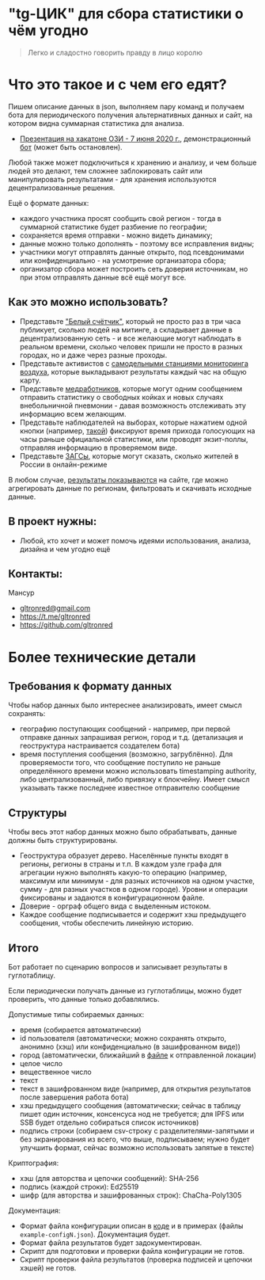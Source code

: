 # "tg-ЦИК" для сбора статистики о чём угодно

> Легко и сладостно говорить правду в лицо королю

# Что это такое и с чем его едят?

Пишем описание данных в json, выполняем пару команд и получаем бота для
периодического получения альтернативных данных и сайт, на котором видна
суммарная статистика для анализа.

- [Презентация на хакатоне ОЗИ - 7 июня 2020 г.](/docs/tg-cec-demo.pdf),
  демонстрационный [бот](https://t.me/cec_demo_bot) (может быть остановлен).

Любой также может подключиться к хранению и анализу, и чем больше людей это
делают, тем сложнее заблокировать сайт или манипулировать результатами - для
хранения используются децентрализованные решения.

Ещё о формате данных:
- каждого участника просят сообщить свой регион - тогда в суммарной
статистике будет разбиение по географии; 
- сохраняется время отправки - можно видеть динамику;
- данные можно только дополнять - поэтому все исправления видны;
- участники могут отправлять данные открыто, под псевдонимами или
  конфиденциально - на усмотрение организатора сбора;
- организатор сбора может построить сеть доверия источникам, но при этом
  отправлять данные всё ещё могут все.

## Как это можно использовать?

- Представьте ["Белый счётчик"](/docs/cases.md#белый-счётчик), который не просто раз в три часа публикует,
  сколько людей на митинге, а складывает данные в децентрализованную сеть - и
  все желающие могут наблюдать в реальном времени, сколько человек пришли не
  просто в разных городах, но и даже через разные проходы.
- Представьте активистов с [самодельными станциями мониторинга воздуха](/docs/cases.md#мониторинг-воздуха), которые
  выкладывают результаты каждый час на общую карту.
- Представьте [медработников](/docs/cases.md#данные-о-covid), которые могут одним сообщением отправить статистику
  о свободных койках и новых случаях внебольничной пневмонии - давая возможность
  отслеживать эту информацию всем желающим.
- Представьте наблюдателей на выборах, которые нажатием одной кнопки (например,
  [такой](https://www.aliexpress.com/item/32973667926.html)) фиксируют время
  прихода голосующих на часы раньше официальной статистики, или проводят
  экзит-поллы, отправляя информацию в проверяемом виде.
- Представьте [ЗАГСы](/docs/cases.md#демография), которые могут сказать, сколько
  жителей в России в онлайн-режиме

В любом случае, [результаты показываются](/docs/cases.md#показ-результатов) на
сайте, где можно агрегировать данные по регионам, фильтровать и скачивать
исходные данные.

## В проект нужны:

- Любой, кто хочет и может помочь идеями использования, анализа, дизайна и чем угодно ещё

## Контакты:
Мансур
* gltronred@gmail.com	
* https://t.me/gltronred
* https://github.com/gltronred

# Более технические детали

## Требования к формату данных

Чтобы набор данных было интереснее анализировать, имеет смысл сохранять: 

- географию поступающих сообщений - например, при первой отправке данных
  запрашивая регион, город и т.д. (детализация и геоструктура настраивается
  создателем бота)
- время поступления сообщения (возможно, загрублённо). Для проверяемости того,
  что сообщение поступило не раньше определённого времени можно использовать
  timestamping authority, либо централизованный, либо привязку к блокчейну.
  Имеет смысл указывать также последнее известное отправителю сообщение

## Структуры

Чтобы весь этот набор данных можно было обрабатывать, данные должны быть структурированы.

- Геоструктура образует дерево. Населённые пункты входят в регионы, регионы в
  страны и т.п. В каждом узле графа для агрегации нужно выполнять какую-то
  операцию (например, максимум или минимум - для разных источников на одном
  участке, сумму - для разных участков в одном городе). Уровни и операции
  фиксированы и задаются в конфигурационном файле.
- Доверие - орграф общего вида с выделенным истоком.
- Каждое сообщение подписывается и содержит хэш предыдущего
  сообщения, чтобы обеспечить линейную историю.
  
## Итого

Бот работает по сценарию вопросов и записывает результаты в гуглотаблицу. 

Если периодически получать данные из гуглотаблицы, можно будет проверить, что
данные только добавлялись.

Допустимые типы собираемых данных:

- время (собирается автоматически)
- id пользователя (автоматически; можно сохранять открыто, анонимно (хэш) или конфиденциально (в зашифрованном виде))
- город (автоматически, ближайший в [файле](/example-geo.csv) к отправленной локации)
- целое число
- вещественное число
- текст
- текст в зашифрованном виде (например, для открытия результатов после завершения работа бота)
- хэш предыдущего сообщения (автоматически; сейчас в таблицу пишет один
  источник, консенсуса нод не требуется; для IPFS или SSB будет отдельно
  собираться список источников)
- подпись строки (собираем csv-строку с разделителями-запятыми и без
  экранирования из всего, что выше, подписываем; нужно будет улучшить формат,
  сейчас возможно использовать запятые в тексте)

Криптография:

- хэш (для авторства и цепочки сообщений): SHA-256
- подпись (каждой строки): Ed25519
- шифр (для авторства и зашифрованных строк): ChaCha-Poly1305

Документация:

- Формат файла конфигурации описан в [коде](/bot/src/CEC/Types.hs) и в примерах (файлы `example-configN.json`). Документация будет.
- Формат файла результатов будет задокументирован.
- Скрипт для подготовки и проверки файла конфигурации не готов.
- Скрипт проверки файла результатов (проверка подписей и цепочки хэшей) не готов.

